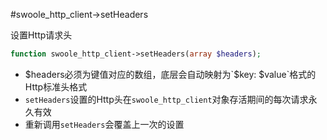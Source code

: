 #swoole_http_client->setHeaders

设置Http请求头
```php
function swoole_http_client->setHeaders(array $headers);
```
* $headers必须为键值对应的数组，底层会自动映射为`$key: $value`格式的Http标准头格式
* `setHeaders`设置的Http头在`swoole_http_client`对象存活期间的每次请求永久有效
* 重新调用`setHeaders`会覆盖上一次的设置
